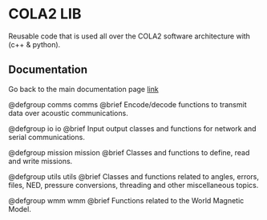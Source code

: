 # COLA2 LIB

Reusable code that is used all over the COLA2 software architecture with  (c++ & python).

## Documentation

Go back to the main documentation page [link](../index.html)

@defgroup comms comms
@brief Encode/decode functions to transmit data over acoustic communications.

@defgroup io io
@brief Input output classes and functions for network and serial communications.

@defgroup mission mission
@brief Classes and functions to define, read and write missions.

@defgroup utils utils
@brief Classes and functions related to angles, errors, files, NED, pressure conversions, threading and other miscellaneous topics.

@defgroup wmm wmm
@brief Functions related to the World Magnetic Model.
